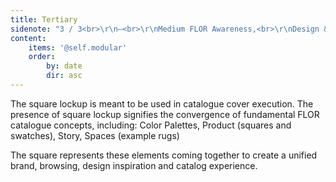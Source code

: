 ```yaml
---
title: Tertiary
sidenote: "3 / 3<br>\r\n—<br>\r\nMedium FLOR Awareness,<br>\r\nDesign & Core<br>\r\nConcept Reflective"
content:
    items: '@self.modular'
    order:
        by: date
        dir: asc
---
```


The square lockup is meant to be used in catalogue cover execution. The presence of square lockup signifies the convergence of fundamental FLOR catalogue concepts, including: Color Palettes, Product (squares and swatches), Story, Spaces (example rugs)

The square represents these elements coming together to create a unified brand, browsing, design inspiration and catalog experience.